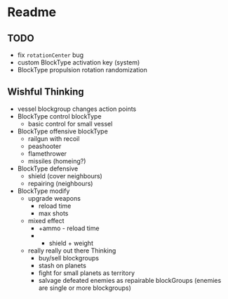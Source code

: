 # Readme

## TODO
* fix `rotationCenter` bug
* custom BlockType activation key (system)
* BlockType propulsion rotation randomization


## Wishful Thinking
* vessel blockgroup changes action points
* BlockType control blockType
  * basic control for small vessel
* BlockType offensive blockType
  * railgun with recoil
  * peashooter
  * flamethrower
  * missiles (homeing?)
* BlockType defensive
  * shield (cover neighbours)
  * repairing (neighbours)
* BlockType modify
  * upgrade weapons
    * reload time
    * max shots
  * mixed effect
    * +ammo - reload time
    * + shield + weight
  * really really out there Thinking
    * buy/sell blockgroups
    * stash on planets
    * fight for small planets as territory
    * salvage defeated enemies as repairable blockGroups (enemies are single or more blockgroups)
